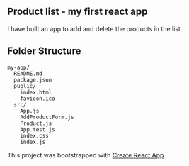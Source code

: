 ## Product list - my first react app

I have built an app to add and delete the products in the list.

## Folder Structure

```
my-app/
  README.md
  package.json
  public/
    index.html
    favicon.ico
  src/
    App.js
    AddProductForm.js
    Product.js
    App.test.js
    index.css
    index.js
```
This project was bootstrapped with [Create React App](https://github.com/facebookincubator/create-react-app).
